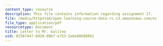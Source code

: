 ```yaml
---
content_type: resource
description: This file contains information regarding assignment 17.
file: /media/https%3A/open-learning-course-data-rc.s3.amazonaws.com/ec-050-recreate-experiments-from-history-inform-the-future-from-the-past-galileo-january-iap-2010/0258744769208067e7532a6e086089b1_MITEC_050IAP10_assn17.pdf
file_type: application/pdf
resourcetype: Document
title: Letter to Mr. Galileo
uid: 02587447-6920-8067-e753-2a6e086089b1
---
```

